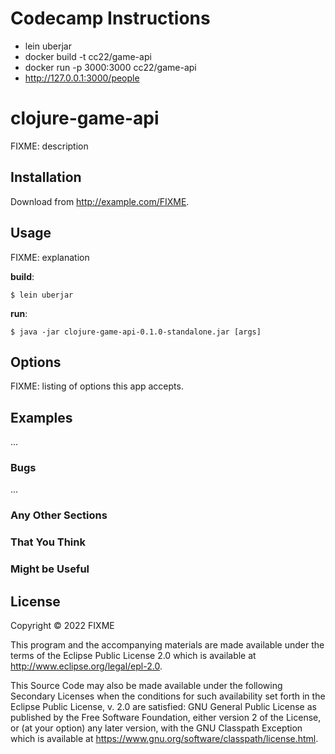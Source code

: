 # Codecamp Instructions

- lein uberjar
- docker build -t cc22/game-api
- docker run -p 3000:3000 cc22/game-api
- http://127.0.0.1:3000/people



# clojure-game-api

FIXME: description

## Installation

Download from http://example.com/FIXME.

## Usage

FIXME: explanation

**build**:

    $ lein uberjar

**run**:

    $ java -jar clojure-game-api-0.1.0-standalone.jar [args]

## Options

FIXME: listing of options this app accepts.

## Examples

...

### Bugs

...

### Any Other Sections
### That You Think
### Might be Useful

## License

Copyright © 2022 FIXME

This program and the accompanying materials are made available under the
terms of the Eclipse Public License 2.0 which is available at
http://www.eclipse.org/legal/epl-2.0.

This Source Code may also be made available under the following Secondary
Licenses when the conditions for such availability set forth in the Eclipse
Public License, v. 2.0 are satisfied: GNU General Public License as published by
the Free Software Foundation, either version 2 of the License, or (at your
option) any later version, with the GNU Classpath Exception which is available
at https://www.gnu.org/software/classpath/license.html.
